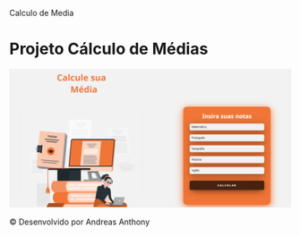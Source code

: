 Calculo de Media

<h1> Projeto Cálculo de Médias </h1>
<img src="./Imagens/Calculo_media.png"/>

&copy; Desenvolvido por Andreas Anthony
